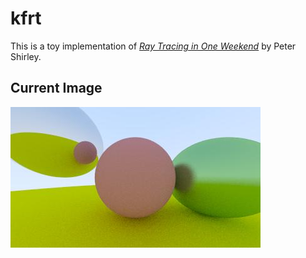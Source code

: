 # kfrt
This is a toy implementation of [_Ray Tracing in One Weekend_](https://raytracing.github.io/books/RayTracingInOneWeekend.html) by Peter Shirley.

## Current Image
![image](image.jpeg)
